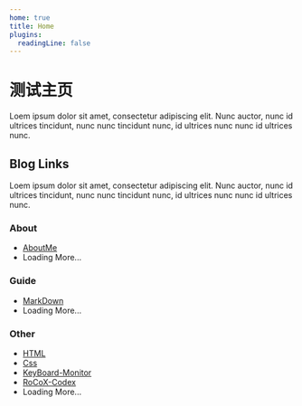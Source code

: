 ```yaml
---
home: true
title: Home
plugins:
  readingLine: false
---
```


# 测试主页

Loem ipsum dolor sit amet, consectetur adipiscing elit. Nunc auctor, nunc id ultrices tincidunt, nunc nunc tincidunt nunc, id ultrices nunc nunc id ultrices nunc.

## Blog Links

Loem ipsum dolor sit amet, consectetur adipiscing elit. Nunc auctor, nunc id ultrices tincidunt, nunc nunc tincidunt nunc, id ultrices nunc nunc id ultrices nunc.

### About

- [AboutMe](./blog/about/aboutme.md)
- Loading More...

### Guide

- [MarkDown](./blog/guide/markdown.md)
- Loading More...

### Other

- [HTML](./blog/other/0.HTML.md)
- [Css](./blog/other/1.CSS.md)
- [KeyBoard-Monitor](./blog/other/KeyBoard-Monitor.md)
- [RoCoX-Codex](./blog/other/RoCoX-Codex.md)
- Loading More...
